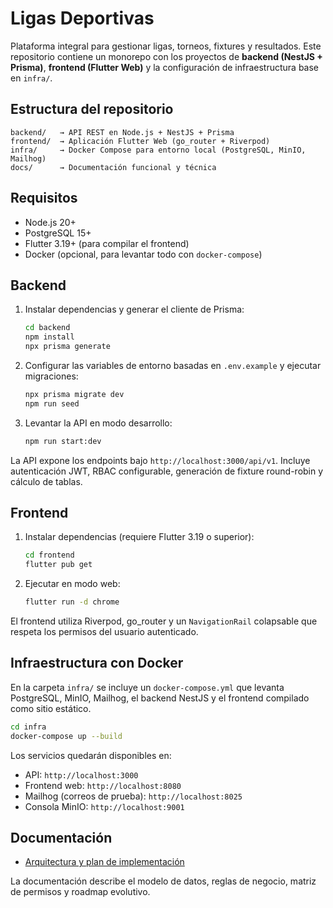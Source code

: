 # Ligas Deportivas

Plataforma integral para gestionar ligas, torneos, fixtures y resultados. Este repositorio contiene un monorepo con los proyectos de **backend (NestJS + Prisma)**, **frontend (Flutter Web)** y la configuración de infraestructura base en `infra/`.

## Estructura del repositorio

```
backend/   → API REST en Node.js + NestJS + Prisma
frontend/  → Aplicación Flutter Web (go_router + Riverpod)
infra/     → Docker Compose para entorno local (PostgreSQL, MinIO, Mailhog)
docs/      → Documentación funcional y técnica
```

## Requisitos

- Node.js 20+
- PostgreSQL 15+
- Flutter 3.19+ (para compilar el frontend)
- Docker (opcional, para levantar todo con `docker-compose`)

## Backend

1. Instalar dependencias y generar el cliente de Prisma:

   ```bash
   cd backend
   npm install
   npx prisma generate
   ```

2. Configurar las variables de entorno basadas en `.env.example` y ejecutar migraciones:

   ```bash
   npx prisma migrate dev
   npm run seed
   ```

3. Levantar la API en modo desarrollo:

   ```bash
   npm run start:dev
   ```

La API expone los endpoints bajo `http://localhost:3000/api/v1`. Incluye autenticación JWT, RBAC configurable, generación de fixture round-robin y cálculo de tablas.

## Frontend

1. Instalar dependencias (requiere Flutter 3.19 o superior):

   ```bash
   cd frontend
   flutter pub get
   ```

2. Ejecutar en modo web:

   ```bash
   flutter run -d chrome
   ```

El frontend utiliza Riverpod, go_router y un `NavigationRail` colapsable que respeta los permisos del usuario autenticado.

## Infraestructura con Docker

En la carpeta `infra/` se incluye un `docker-compose.yml` que levanta PostgreSQL, MinIO, Mailhog, el backend NestJS y el frontend compilado como sitio estático.

```bash
cd infra
docker-compose up --build
```

Los servicios quedarán disponibles en:

- API: `http://localhost:3000`
- Frontend web: `http://localhost:8080`
- Mailhog (correos de prueba): `http://localhost:8025`
- Consola MinIO: `http://localhost:9001`

## Documentación

- [Arquitectura y plan de implementación](docs/architecture.md)

La documentación describe el modelo de datos, reglas de negocio, matriz de permisos y roadmap evolutivo.
